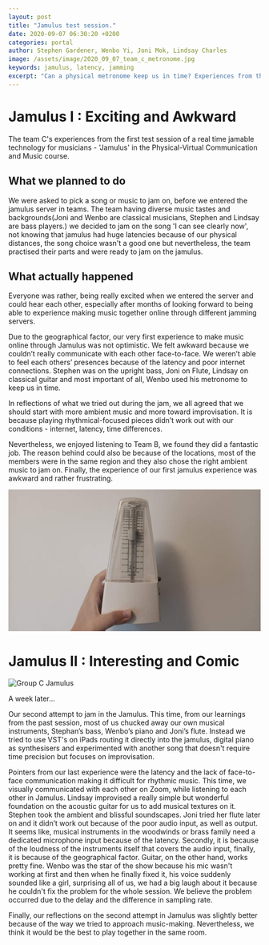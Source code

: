 ```yaml
---
layout: post
title: "Jamulus test session."
date: 2020-09-07 06:30:20 +0200
categories: portal
author: Stephen Gardener, Wenbo Yi, Joni Mok, Lindsay Charles
image: /assets/image/2020_09_07_team_c_metronome.jpg
keywords: jamulus, latency, jamming
excerpt: "Can a physical metronome keep us in time? Experiences from the jamulus test session in the Physical-Virtual Communication and Music course."
---
```


# Jamulus I : Exciting and Awkward

The team C's experiences from the first test session of a real time jamable technology for musicians - 'Jamulus' in the Physical-Virtual Communication and Music course.  

## What we planned to do

We were asked to pick a song or music to jam on, before we entered the jamulus server in teams.
The team having diverse music tastes and backgrounds(Joni and Wenbo are classical musicians, Stephen and Lindsay are bass players.) we decided to jam on the song 'I can see clearly now', not knowing that jamulus had huge latencies because of our physical distances, the song choice wasn't a good one but nevertheless, the team practised their parts and were ready to jam on the jamulus.

## What actually happened

Everyone was rather, being really excited when we entered the server and could hear each other, especially after months of looking forward to being able to experience making music together online through different jamming servers.

Due to the geographical factor, our very first experience to make music online through Jamulus was not optimistic. We felt awkward because we couldn’t really communicate with each other face-to-face. We weren’t able to feel each others’ presences because of the latency and poor internet connections.
Stephen was on the upright bass, Joni on Flute, Lindsay on classical guitar and most important of all, Wenbo used his metronome to keep us in time.

In reflections of what we tried out during the jam, we all agreed that we should start with more ambient music and more toward improvisation. It is because playing rhythmical-focused pieces didn’t work out with our conditions - internet, latency, time differences.

Nevertheless, we enjoyed listening to Team B, we found they did a fantastic job. The reason behind could also be because of the locations, most of the members were in the same region and they also chose the right ambient music to jam on.
Finally, the experience of our first jamulus experience was awkward and rather frustrating.

![Wenbo's metronome](/assets/image/2020_09_07_team_c_metronome.jpg "Wenbo's 2020_09_07_team_c_metronome")


# Jamulus II : Interesting and Comic
![Group C Jamulus](/assets/image/2020_09_14_group_c_jam.jpg)


A week later...

Our second attempt to jam in the Jamulus. This time, from our learnings from the past session, most of us chucked away our own musical instruments, Stephan’s bass, Wenbo’s piano and Joni’s flute. Instead we tried to use VST's on iPads routing it directly into the jamulus, digital piano as synthesisers and experimented with another song that doesn't require time precision but focuses on improvisation.

Pointers from our last experience were the latency and the lack of face-to-face communication making it difficult for rhythmic music. This time, we visually communicated with each other on Zoom, while listening to each other in Jamulus. Lindsay improvised a really simple but wonderful foundation on the acoustic guitar for us to add musical textures on it. Stephen took the ambient and blissful soundscapes. Joni tried her flute later on and it didn’t work out because of the poor audio input, as well as output. It seems like, musical instruments in the woodwinds or brass family need a dedicated microphone input because of the latency. Secondly, it is because of the loudness of the instruments itself that covers the audio input, finally, it is because of the geographical factor. Guitar, on the other hand, works pretty fine. Wenbo was the star of the show because his mic wasn't working at first and then when he finally fixed it, his voice suddenly sounded like a girl, surprising all of us, we had a big laugh about it because he couldn't fix the problem for the whole session. We believe the problem occurred due to the delay and the difference in sampling rate.

Finally, our reflections on the second attempt in Jamulus was slightly better because of the way we tried to approach music-making. Nevertheless, we think it would be the best to play together in the same room.
